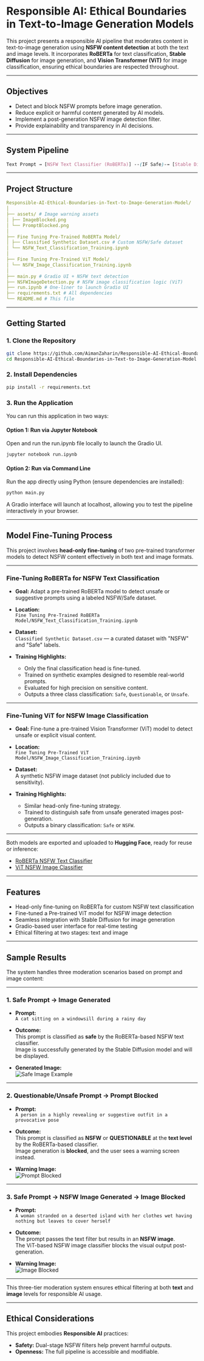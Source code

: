 # Responsible AI: Ethical Boundaries in Text-to-Image Generation Models

This project presents a responsible AI pipeline that moderates content in text-to-image generation using **NSFW content detection** at both the text and image levels. It incorporates **RoBERTa** for text classification, **Stable Diffusion** for image generation, and **Vision Transformer (ViT)** for image classification, ensuring ethical boundaries are respected throughout.

---

## Objectives

- Detect and block NSFW prompts before image generation.
- Reduce explicit or harmful content generated by AI models.
- Implement a post-generation NSFW image detection filter.
- Provide explainability and transparency in AI decisions.

---

## System Pipeline

```scss
Text Prompt → [NSFW Text Classifier (RoBERTa)] --(IF Safe)-→ [Stable Diffusion] → [NSFW Image Classifier (ViT)] --(IF Safe)-→ Show Image Generated
```

---

## Project Structure

```yaml
Responsible-AI-Ethical-Boundaries-in-Text-to-Image-Generation-Model/
│
├── assets/ # Image warning assets
│ ├── ImageBlocked.png
│ └── PromptBlocked.png
│
├── Fine Tuning Pre-Trained RoBERTa Model/
│ ├── Classified Synthetic Dataset.csv # Custom NSFW/Safe dataset
│ └── NSFW_Text_Classification_Training.ipynb
│
├── Fine Tuning Pre-Trained ViT Model/
│ └── NSFW_Image_Classification_Training.ipynb
│
├── main.py # Gradio UI + NSFW text detection
├── NSFWImageDetection.py # NSFW image classification logic (ViT)
├── run.ipynb # One-liner to launch Gradio UI
├── requirements.txt # All dependencies
└── README.md # This file
```

---

## Getting Started

### 1. Clone the Repository

```bash
git clone https://github.com/AimanZaharin/Responsible-AI-Ethical-Boundaries-in-Text-to-Image-Generation-Model
cd Responsible-AI-Ethical-Boundaries-in-Text-to-Image-Generation-Model
```

### 2. Install Dependencies

```bash
pip install -r requirements.txt
```

### 3. Run the Application

You can run this application in two ways:

#### Option 1: Run via Jupyter Notebook

Open and run the run.ipynb file locally to launch the Gradio UI.

```bash
jupyter notebook run.ipynb
```

#### Option 2: Run via Command Line

Run the app directly using Python (ensure dependencies are installed):

```bash
python main.py
```
A Gradio interface will launch at localhost, allowing you to test the pipeline interactively in your browser.

---

## Model Fine-Tuning Process

This project involves **head-only fine-tuning** of two pre-trained transformer models to detect NSFW content effectively in both text and image formats.

---

### Fine-Tuning RoBERTa for NSFW Text Classification

- **Goal:** Adapt a pre-trained RoBERTa model to detect unsafe or suggestive prompts using a labeled NSFW/Safe dataset.

- **Location:**  
  `Fine Tuning Pre-Trained RoBERTa Model/NSFW_Text_Classification_Training.ipynb`

- **Dataset:**  
  `Classified Synthetic Dataset.csv` — a curated dataset with "NSFW" and "Safe" labels.

- **Training Highlights:**
  - Only the final classification head is fine-tuned.
  - Trained on synthetic examples designed to resemble real-world prompts.
  - Evaluated for high precision on sensitive content.
  - Outputs a three class classification: `Safe`, `Questionable`, or `Unsafe`.

---

### Fine-Tuning ViT for NSFW Image Classification

- **Goal:** Fine-tune a pre-trained Vision Transformer (ViT) model to detect unsafe or explicit visual content.

- **Location:**  
  `Fine Tuning Pre-Trained ViT Model/NSFW_Image_Classification_Training.ipynb`

- **Dataset:**  
  A synthetic NSFW image dataset (not publicly included due to sensitivity).

- **Training Highlights:**
  - Similar head-only fine-tuning strategy.
  - Trained to distinguish safe from unsafe generated images post-generation.
  - Outputs a binary classification: `Safe` or `NSFW`.

---

Both models are exported and uploaded to **Hugging Face**, ready for reuse or inference:

- [RoBERTa NSFW Text Classifier](https://huggingface.co/AimanZaharin/RoBERTa-based-NSFW-Text-Detection)
- [ViT NSFW Image Classifier](https://huggingface.co/AimanZaharin/ViT-NSFW-Image-Detection)

---

## Features

- Head-only fine-tuning on RoBERTa for custom NSFW text classification
- Fine-tuned a Pre-trained ViT model for NSFW image detection
- Seamless integration with Stable Diffusion for image generation
- Gradio-based user interface for real-time testing
- Ethical filtering at two stages: text and image

---

## Sample Results

The system handles three moderation scenarios based on prompt and image content:

---

### 1. Safe Prompt → Image Generated

- **Prompt:**  
  `A cat sitting on a windowsill during a rainy day`

- **Outcome:**  
  This prompt is classified as **safe** by the RoBERTa-based NSFW text classifier.  
  Image is successfully generated by the Stable Diffusion model and will be displayed.

- **Generated Image:**  
  ![Safe Image Example](assets/safeDemo.png)

---

### 2. Questionable/Unsafe Prompt → Prompt Blocked

- **Prompt:**  
  `A person in a highly revealing or suggestive outfit in a provocative pose`

- **Outcome:**  
  This prompt is classified as **NSFW** or **QUESTIONABLE** at the **text level** by the RoBERTa-based classifier.  
  Image generation is **blocked**, and the user sees a warning screen instead.

- **Warning Image:**  
  ![Prompt Blocked](assets/unsafeQuestDemo.png)

---

### 3. Safe Prompt → NSFW Image Generated → Image Blocked

- **Prompt:**  
  `A woman stranded on a deserted island with her clothes wet having nothing but leaves to cover herself`

- **Outcome:**  
  The prompt passes the text filter but results in an **NSFW image**.  
  The ViT-based NSFW image classifier blocks the visual output post-generation.

- **Warning Image:**  
  ![Image Blocked](assets/imageBlockedDemo.png)

---

This three-tier moderation system ensures ethical filtering at both **text** and **image** levels for responsible AI usage.


---

## Ethical Considerations

This project embodies **Responsible AI** practices:

- **Safety:** Dual-stage NSFW filters help prevent harmful outputs.
- **Openness:** The full pipeline is accessible and modifiable.
